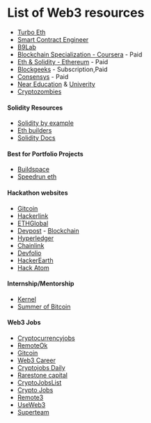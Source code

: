 # List of Web3 resources

- [Turbo Eth](https://gavofyork.gitbooks.io/turboethereum/content/)
- [Smart Contract Engineer](https://www.smartcontract.engineer/)
- [B9Lab](https://academy.b9lab.com/) 
- [Blockchain Specialization - Coursera](https://www.coursera.org/specializations/blockchain) - Paid
- [Eth & Solidity - Ethereum](https://www.udemy.com/course/ethereum-and-solidity-the-complete-developers-guide/) - Paid
- [Blockgeeks](https://blockgeeks.com/) - Subscription,Paid
- [Consensys](https://consensys.net/academy/) - Paid
- [Near Education](https://near.org/education/) & [Univerity](https://www.near.university/)
- [Cryptozombies](https://cryptozombies.io/)

#### Solidity Resources

- [Solidity by example](https://solidity-by-example.org/)
- [Eth builders](https://ethereumbuilders.gitbooks.io/guide/content/en/solidity_tutorials.html)
- [Solidity Docs](https://docs.soliditylang.org/en/develop/)

#### Best for Portfolio Projects

- [Buildspace](https://buildspace.so/)
- [Speedrun eth](https://speedrunethereum.com/)

#### Hackathon websites

- [Gitcoin](https://gitcoin.co/hackathon/)
- [Hackerlink](https://hackerlink.io/)
- [ETHGlobal](https://ethglobal.com/)
- [Devpost](https://devpost.com/hackathons) - [Blockchain](https://devpost.com/c/blockchain)
- [Hyperledger](https://challenge.hyperledger.org/)
- [Chainlink](https://chain.link/hackathon)
- [Devfolio](https://devfolio.co/)
- [HackerEarth](https://www.hackerearth.com/challenges/hackathon/)
- [Hack Atom](https://hackatom.org/)

#### Internship/Mentorship

- [Kernel](https://kernel.community/en/)
- [Summer of Bitcoin](https://www.summerofbitcoin.org/)

#### Web3 Jobs

- [Cryptocurrencyjobs](https://cryptocurrencyjobs.co/)
- [RemoteOk](https://remoteok.com/remote-blockchain-jobs)
- [Gitcoin](https://gitcoin.co/explorer)
- [Web3 Career](https://web3.career/)
- [Cryptojobs Daily](https://careers.cryptojobsdaily.com/jobs)
- [Rarestone capital](https://careers.rarestone.capital/jobs)
- [CryptoJobsList](https://cryptojobslist.com/)
- [Crypto Jobs](https://crypto.jobs/)
- [Remote3](https://remote3.co/)
- [UseWeb3](https://www.useweb3.xyz/jobs)
- [Superteam](https://superteam.fun/500-bounties)
